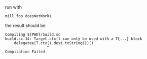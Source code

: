 run with
```bash
mill foo.doesNotWorks
```
the result should be
```
Compiling ${PWD}/build.sc
build.sc:14: Target.ctx() can only be used with a T{...} block
    delegatee(T.ctx().dest.toString())()
                   ^
Compilation Failed
```

